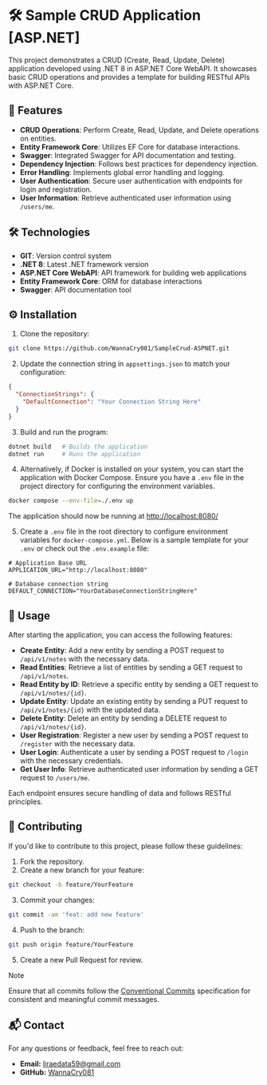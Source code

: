 # 🛠️ Sample CRUD Application [ASP.NET]

This project demonstrates a CRUD (Create, Read, Update, Delete) application developed using .NET 8 in ASP.NET Core WebAPI. It showcases basic CRUD operations and provides a template for building RESTful APIs with ASP.NET Core.

## 🚀 Features

- **CRUD Operations**: Perform Create, Read, Update, and Delete operations on entities.
- **Entity Framework Core**: Utilizes EF Core for database interactions.
- **Swagger**: Integrated Swagger for API documentation and testing.
- **Dependency Injection**: Follows best practices for dependency injection.
- **Error Handling**: Implements global error handling and logging.
- **User Authentication**: Secure user authentication with endpoints for login and registration.
- **User Information**: Retrieve authenticated user information using `/users/me`.

## 🛠️ Technologies

- **GIT**: Version control system
- **.NET 8**: Latest .NET framework version
- **ASP.NET Core WebAPI**: API framework for building web applications
- **Entity Framework Core**: ORM for database interactions
- **Swagger**: API documentation tool

## ⚙️ Installation

1. Clone the repository:

  ```bash
  git clone https://github.com/WannaCry081/SampleCrud-ASPNET.git
  ```

2. Update the connection string in `appsettings.json` to match your configuration:

  ```json
  {
    "ConnectionStrings": {
      "DefaultConnection": "Your Connection String Here"
    }
  }
  ```

3. Build and run the program:

  ```bash
  dotnet build   # Builds the application
  dotnet run     # Runs the application
  ```

4. Alternatively, if Docker is installed on your system, you can start the application with Docker Compose. Ensure you have a `.env` file in the project directory for configuring the environment variables.

  ```bash
  docker compose --env-file=./.env up
  ```

The application should now be running at [http://localhost:8080/](http://localhost:8080/swagger/index.html)

5. Create a `.env` file in the root directory to configure environment variables for `docker-compose.yml`. Below is a sample template for your `.env` or check out the `.env.example` file:

```
# Application Base URL
APPLICATION_URL="http://localhost:8080"

# Database connection string
DEFAULT_CONNECTION="YourDatabaseConnectionStringHere"
```

## 📖 Usage

After starting the application, you can access the following features:

- **Create Entity**: Add a new entity by sending a POST request to `/api/v1/notes` with the necessary data.
- **Read Entities**: Retrieve a list of entities by sending a GET request to `/api/v1/notes`.
- **Read Entity by ID**: Retrieve a specific entity by sending a GET request to `/api/v1/notes/{id}`.
- **Update Entity**: Update an existing entity by sending a PUT request to `/api/v1/notes/{id}` with the updated data.
- **Delete Entity**: Delete an entity by sending a DELETE request to `/api/v1/notes/{id}`.
- **User Registration**: Register a new user by sending a POST request to `/register` with the necessary data.
- **User Login**: Authenticate a user by sending a POST request to `/login` with the necessary credentials.
- **Get User Info**: Retrieve authenticated user information by sending a GET request to `/users/me`.

Each endpoint ensures secure handling of data and follows RESTful principles.

## 🤝 Contributing

If you'd like to contribute to this project, please follow these guidelines:

1. Fork the repository.
2. Create a new branch for your feature:

```bash
git checkout -b feature/YourFeature
```

3. Commit your changes:

```bash
git commit -am 'feat: add new feature'
```

4. Push to the branch:

```bash
git push origin feature/YourFeature
```

5. Create a new Pull Request for review.

> [!NOTE]
> Ensure that all commits follow the [Conventional Commits](https://www.conventionalcommits.org/en/v1.0.0-beta.2/) specification for consistent and meaningful commit messages.

## 📬 Contact

For any questions or feedback, feel free to reach out:

- **Email:** liraedata59@gmail.com
- **GitHub:** [WannaCry081](https://github.com/WannaCry081)
